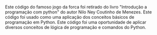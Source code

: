 Este código do famoso jogo da forca foi retirado do livro "Introdução a programação com python" do autor Nilo Ney Coutinho de Menezes. Este código foi usado como uma aplicação dos conceitos básicos de programação em Python.
Este código foi uma oportunidade de aplicar diversos conceitos de lógica de programação e comandos do Python.